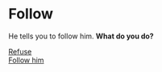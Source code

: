 # Follow

He tells you to follow him. **What do you do?**

[Refuse](spell.md)  
[Follow him](colosseum.md)
